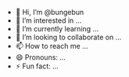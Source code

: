 - 👋 Hi, I’m @bungebun
- 👀 I’m interested in ...
- 🌱 I’m currently learning ... 
- 💞️ I’m looking to collaborate on ...   
- 📫 How to reach me ...   
- 😄 Pronouns: ...   
- ⚡ Fun fact: ...  
<!--- 
bungebun/bungebun is a ✨ special ✨ repository because its `README.md` (this file) appears on your GitHub profile. 
You can click the Preview link to take a look at your changes.
--->
  
